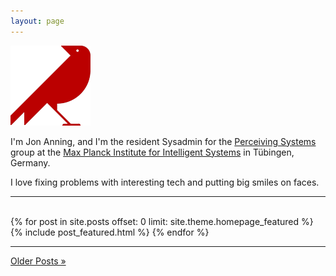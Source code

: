 ```yaml
---
layout: page
---
```


<div class="row">
  <div class="span2">
    <img src="media/images/raven.png">
  </div>
  <div class="span8">
    <p>I'm Jon Anning, and I'm the resident Sysadmin for the <a href="http://ps.is.tue.mpg.de">Perceiving Systems</a> group at the <a href="http://is.mpg.de">Max Planck Institute for Intelligent Systems</a> in Tübingen, Germany.</p>
    <p>I love fixing problems with interesting tech and putting big smiles on faces.</p>
  </div>
</div>

<hr>

<div class="row">
  <div class="span10">
    <br>
	  {% for post in site.posts offset: 0 limit: site.theme.homepage_featured %}
	  			{% include post_featured.html %}
	  		{% endfor %}
    <br>
  </div>
</div>

<hr>

<div class="row">
  <div class="span10">
    <a href="/archive.html">Older Posts »</a>
  </div>
</div>
